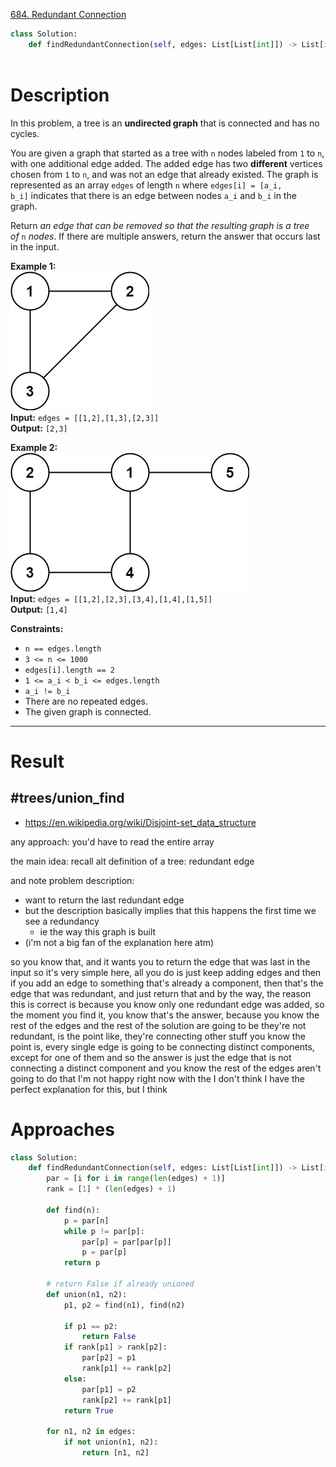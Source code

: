 [684. Redundant Connection](https://leetcode.com/problems/redundant-connection/)

```python
class Solution:
    def findRedundantConnection(self, edges: List[List[int]]) -> List[int]:
        
```

# Description

In this problem, a tree is an **undirected graph** that is connected and has no cycles.

You are given a graph that started as a tree with `n` nodes labeled from `1` to `n`, with one additional edge added. The added edge has two **different** vertices chosen from `1` to `n`, and was not an edge that already existed. The graph is represented as an array `edges` of length `n` where `edges[i] = [a_i, b_i]` indicates that there is an edge between nodes `a_i` and `b_i` in the graph.

Return _an edge that can be removed so that the resulting graph is a tree of_ `n` _nodes_. If there are multiple answers, return the answer that occurs last in the input.

**Example 1:**  
![](!assets/attachments/Pasted%20image%2020240417153912.png)  
**Input:** `edges = [[1,2],[1,3],[2,3]]`  
**Output:** `[2,3]`

**Example 2:**  
![](!assets/attachments/Pasted%20image%2020240417153924.png)  
**Input:** `edges = [[1,2],[2,3],[3,4],[1,4],[1,5]]`  
**Output:** `[1,4]`

**Constraints:**
- `n == edges.length`
- `3 <= n <= 1000`
- `edges[i].length == 2`
- `1 <= a_i < b_i <= edges.length`
- `a_i != b_i`
- There are no repeated edges.
- The given graph is connected.

---



# Result

## #trees/union_find
- https://en.wikipedia.org/wiki/Disjoint-set_data_structure

any approach: you'd have to read the entire array

the main idea: 
recall alt definition of a tree: redundant edge

and note problem description:
- want to return the last redundant edge
- but the description basically implies that this happens the first time we see a redundancy
	- ie the way this graph is built
- (i'm not a big fan of the explanation here atm)



so you know that, and it wants you to return the edge that was last in the input so it's very simple here, all you do is just keep adding edges and then if you add an edge to something that's already a component, then that's the edge that was redundant, and just return that and by the way, the reason this is correct is because you know only one redundant edge was added, so the moment you find it, you know that's the answer, because you know the rest of the edges and the rest of the solution are going to be they're not redundant, is the point like, they're connecting other stuff you know the point is, every single edge is going to be connecting distinct components, except for one of them and so the answer is just the edge that is not connecting a distinct component and you know the rest of the edges aren't going to do that I'm not happy right now with the I don't think I have the perfect explanation for this, but I think





# Approaches




```python
class Solution:
    def findRedundantConnection(self, edges: List[List[int]]) -> List[int]:
        par = [i for i in range(len(edges) + 1)]
        rank = [1] * (len(edges) + 1)

        def find(n):
            p = par[n]
            while p != par[p]:
                par[p] = par[par[p]]
                p = par[p]
            return p

        # return False if already unioned
        def union(n1, n2):
            p1, p2 = find(n1), find(n2)

            if p1 == p2:
                return False
            if rank[p1] > rank[p2]:
                par[p2] = p1
                rank[p1] += rank[p2]
            else:
                par[p1] = p2
                rank[p2] += rank[p1]
            return True

        for n1, n2 in edges:
            if not union(n1, n2):
                return [n1, n2]

```